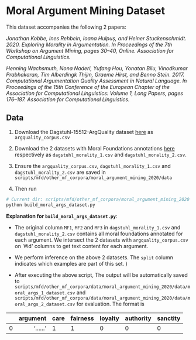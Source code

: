 # Moral Argument Mining Dataset

This dataset accompanies the following 2 papers:

*Jonathan Kobbe, Ines Rehbein, Ioana Hulpuș, and Heiner Stuckenschmidt. 2020. Exploring Morality in Argumentation. In Proceedings of the 7th Workshop on Argument Mining, pages 30–40, Online. Association for Computational Linguistics.*

*Henning Wachsmuth, Nona Naderi, Yufang Hou, Yonatan Bilu, Vinodkumar Prabhakaran, Tim Alberdingk Thijm, Graeme Hirst, and Benno Stein. 2017. Computational Argumentation Quality Assessment in Natural Language. In Proceedings of the 15th Conference of the European Chapter of the Association for Computational Linguistics: Volume 1, Long Papers, pages 176–187. Association for Computational Linguistics.*

## Data
1. Download the Dagstuhl-15512-ArgQuality dataset [here](https://zenodo.org/record/3973285) as `argquality_corpus.csv`
2. Download the 2 datasets with Moral Foundations annotations [here](https://github.com/dwslab/Morality-in-Arguments) respectively as `dagstuhl_morality_1.csv` and `dagstuhl_morality_2.csv`.

3. Ensure the `argquality_corpus.csv`, `dagstuhl_morality_1.csv` and `dagstuhl_morality_2.csv` are saved in `scripts/mfd/other_mf_corpora/moral_argument_mining_2020/data`

4. Then run 

```bash
# Current dir: scripts/mfd/other_mf_corpora/moral_argument_mining_2020
python build_moral_args_dataset.py
```

**Explanation for `build_moral_args_dataset.py`**: 
- The original column `MF1`, `MF2` and `MF3` in `dagstuhl_morality_1.csv` and `dagstuhl_morality_2.csv` contains all moral foundations annotated for each argument. We intersect the 2 datasets with `argquality_corpus.csv` on '#id' columns to get text content for each argument.

- We perform inference on the above 2 datasets. The `split` column indicates which examples are part of this set. )

- After executing the above script, The output will be automatically saved to `scripts/mfd/other_mf_corpora/data/moral_argument_mining_2020/data/moral_args_1_dataset.csv` and `scripts/mfd/other_mf_corpora/data/moral_argument_mining_2020/data/moral_args_2_dataset.csv` for evaluation. The format is

|    |           argument | care                                                                                                                      | fairness   | loyalty   | authority   |sanctity|
|---:|-------------------:|:--------------------------------------------------------------------------------------------------------------------------|:---------------|:--------|:-------------|:-------------|
|  0 | ‘......’     | 1     | 1     | 0     | 0     | 0 |
